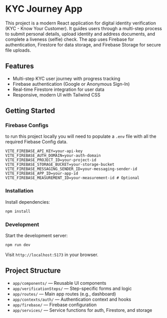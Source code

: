 
# KYC Journey App

This project is a modern React application for digital identity verification (KYC - Know Your Customer). It guides users through a multi-step process to submit personal details, upload identity and address documents, and complete a liveness (selfie) check. The app uses Firebase for authentication, Firestore for data storage, and Firebase Storage for secure file uploads.

## Features

- Multi-step KYC user journey with progress tracking
- Firebase authentication (Google or Anonymous Sign-In)
- Real-time Firestore integration for user data
- Responsive, modern UI with Tailwind CSS

## Getting Started

### Firebase Configs

to run this project locally you will need to populate a `.env` file with all the required Fiebase Config data.
```plaintext
VITE_FIREBASE_API_KEY=your-api-key
VITE_FIREBASE_AUTH_DOMAIN=your-auth-domain
VITE_FIREBASE_PROJECT_ID=your-project-id
VITE_FIREBASE_STORAGE_BUCKET=your-storage-bucket
VITE_FIREBASE_MESSAGING_SENDER_ID=your-messaging-sender-id
VITE_FIREBASE_APP_ID=your-app-id
VITE_FIREBASE_MEASUREMENT_ID=your-measurement-id # Optional
```

### Installation

Install dependencies:

```bash
npm install
```

### Development

Start the development server:

```bash
npm run dev
```

Visit `http://localhost:5173` in your browser.

## Project Structure

- `app/components/` — Reusable UI components
- `app/verificationSteps/` — Step-specific forms and logic
- `app/routes/` — Main app routes (e.g., dashboard)
- `app/contexts/auth/` — Authentication context and hooks
- `app/firebase/` — Firebase configuration
- `app/services/` — Service functions for auth, Firestore, and storage
